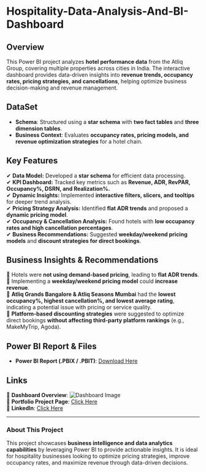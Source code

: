 # Hospitality-Data-Analysis-And-BI-Dashboard
## **Overview**
This Power BI project analyzes **hotel performance data** from the Atliq Group, covering multiple properties across cities in India. The interactive dashboard provides data-driven insights into **revenue trends, occupancy rates, pricing strategies, and cancellations**, helping optimize business decision-making and revenue management.

## **DataSet**
- **Schema**: Structured using a **star schema** with **two fact tables** and **three dimension tables**.
- **Business Context**: Evaluates **occupancy rates, pricing models, and revenue optimization strategies** for a hotel chain.

## **Key Features**
✔ **Data Model:** Developed a **star schema** for efficient data processing.  
✔ **KPI Dashboard:** Tracked key metrics such as **Revenue, ADR, RevPAR, Occupancy%, DSRN, and Realization%.**  
✔ **Dynamic Insights:** Implemented **interactive filters, slicers, and tooltips** for deeper trend analysis.  
✔ **Pricing Strategy Analysis:** Identified **flat ADR trends** and proposed a **dynamic pricing model**.  
✔ **Occupancy & Cancellation Analysis:** Found hotels with **low occupancy rates and high cancellation percentages**.  
✔ **Business Recommendations:** Suggested **weekday/weekend pricing models** and **discount strategies for direct bookings**.  

## **Business Insights & Recommendations**
🔹 Hotels were **not using demand-based pricing**, leading to **flat ADR trends**.  
🔹 Implementing a **weekday/weekend pricing model** could **increase revenue**.  
🔹 **Atliq Grands Bangalore & Atliq Seasons Mumbai** had the **lowest occupancy%, highest cancellation%, and lowest average rating**, indicating a potential issue with 
  pricing or service quality.  
🔹 **Platform-based discounting strategies** were suggested to optimize direct bookings **without affecting third-party platform rankings** (e.g., MakeMyTrip, Agoda).

## **Power BI Report & Files**
- **Power BI Report (.PBIX / .PBIT)**: [Download Here](https://drive.google.com/drive/folders/19DvArths-RAZNM-H2pLkZZZdUdHjVV6C?usp=sharing)   

## **Links**
📌 **Dashboard Overview**: ![Dashboard Image](link_here)    
📌 **Portfolio Project Page**: [Click Here]([portfolio_link](https://s1nen.github.io/Portfolio-Website/))  
📌 **LinkedIn**: [Click Here]([linkedin_link](https://www.linkedin.com/in/mohammedsinanak/))  

---
### **About This Project**
This project showcases **business intelligence and data analytics capabilities** by leveraging Power BI to provide actionable insights. It is ideal for hospitality businesses looking to optimize pricing strategies, improve occupancy rates, and maximize revenue through data-driven decisions.
